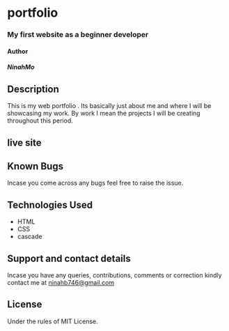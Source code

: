 # portfolio
### My first website as a beginner developer
#### Author
#### *NinahMo*
## Description
This is my web portfolio . Its basically just about me and where I will be showcasing my work. By work I mean the projects I will be creating throughout this period.

## live site

## Known Bugs
Incase you come across any bugs feel free to raise the issue.

## Technologies Used
- HTML 
- CSS 
- cascade

## Support and contact details
Incase you have any queries, contributions, comments or correction kindly contact me at ninahb746@gmail.com

## License
Under the rules of MIT License.   